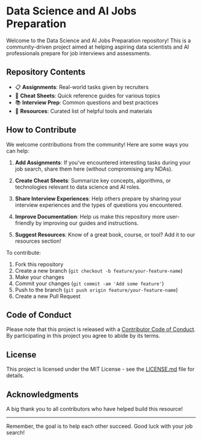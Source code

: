 # Data Science and AI Jobs Preparation

Welcome to the Data Science and AI Jobs Preparation repository! This is a community-driven project aimed at helping aspiring data scientists and AI professionals prepare for job interviews and assessments.

## Repository Contents

- 📋 **Assignments**: Real-world tasks given by recruiters
- 📝 **Cheat Sheets**: Quick reference guides for various topics
- 📚 **Interview Prep**: Common questions and best practices
- 🧰 **Resources**: Curated list of helpful tools and materials

## How to Contribute

We welcome contributions from the community! Here are some ways you can help:

1. **Add Assignments**: If you've encountered interesting tasks during your job search, share them here (without compromising any NDAs).

2. **Create Cheat Sheets**: Summarize key concepts, algorithms, or technologies relevant to data science and AI roles.

3. **Share Interview Experiences**: Help others prepare by sharing your interview experiences and the types of questions you encountered.

4. **Improve Documentation**: Help us make this repository more user-friendly by improving our guides and instructions.

5. **Suggest Resources**: Know of a great book, course, or tool? Add it to our resources section!

To contribute:

1. Fork this repository
2. Create a new branch (`git checkout -b feature/your-feature-name`)
3. Make your changes
4. Commit your changes (`git commit -am 'Add some feature'`)
5. Push to the branch (`git push origin feature/your-feature-name`)
6. Create a new Pull Request

## Code of Conduct

Please note that this project is released with a [Contributor Code of Conduct](CODE_OF_CONDUCT.md). By participating in this project you agree to abide by its terms.

## License

This project is licensed under the MIT License - see the [LICENSE.md](LICENSE.md) file for details.

## Acknowledgments

A big thank you to all contributors who have helped build this resource!

---

Remember, the goal is to help each other succeed. Good luck with your job search!